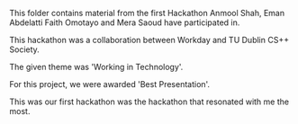 This folder contains material from the first Hackathon Anmool Shah, Eman Abdelatti Faith Omotayo and Mera Saoud have participated in.

This hackathon was a collaboration between Workday and TU Dublin CS++ Society.

The given theme was 'Working in Technology'.

For this project, we were awarded 'Best Presentation'.

This was our first hackathon was the hackathon that resonated with me the most.
